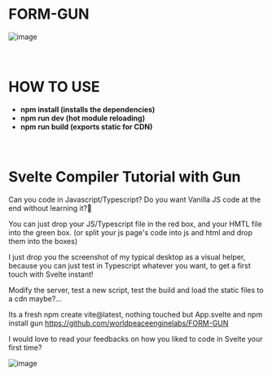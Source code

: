 # FORM-GUN

![image](https://user-images.githubusercontent.com/67427045/174142438-2128bc5a-4284-4ebb-8ed7-a4841873cf8b.png)
<br><br><br>

# HOW TO USE
 
- **npm install (installs the dependencies)**
- **npm run dev (hot module reloading)**
- **npm run build (exports static for CDN)**
<br><br><br>

# Svelte Compiler Tutorial with Gun

Can you code in Javascript/Typescript? Do you want Vanilla JS code at the end without learning it?🤩

You can just drop your JS/Typescript file in the red box, and your HMTL file into the green box. (or split your js page's code into js and html and drop them into the boxes)

I just drop you the screenshot of my typical desktop as a visual helper, because you can just test in Typescript whatever you want, to get a first touch with Svelte instant!

Modify the server, test a new script, test the build and load the static files to a cdn maybe?...

Its a fresh npm create vite@latest, nothing touched but App.svelte and npm install gun
https://github.com/worldpeaceenginelabs/FORM-GUN

I would love to read your feedbacks on how you liked to code in Svelte your first time?
<br>

![image](https://user-images.githubusercontent.com/67427045/174095893-a7695272-31b6-4106-99d9-2af08c5d3f56.png)
